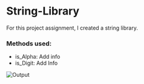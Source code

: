 # String-Library

For this project assignment, I created a string library.

### Methods used:

* is_Alpha: Add info
* is_Digit: Add Info

<img src='https://imgur.com/IEQeVvB.png' title='Output' width='' alt='Output' />

